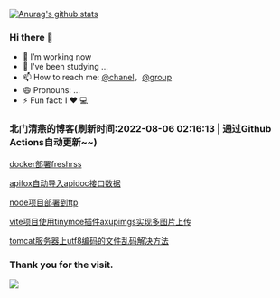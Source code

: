 [![Anurag's github stats](https://github-readme-stats.vercel.app/api?username=bmqy)](https://github.com/anuraghazra/github-readme-stats)
### Hi there 👋
- 🔭 I’m working now
- 🌱 I've been studying ...
- 📫 How to reach me: [@chanel](https://t.me/tcbmqy)，[@group](https://t.me/tgbmqy)
- 😄 Pronouns: ...
- ⚡ Fun fact:  I ❤️ 💻

<!--START_SECTION:bmqy-->

### 北门清燕的博客(刷新时间:2022-08-06 02:16:13 | 通过Github Actions自动更新~~)

[docker部署freshrss](http://hexo.bmqy.net/2648.html)

[apifox自动导入apidoc接口数据](http://hexo.bmqy.net/2645.html)

[node项目部署到ftp](http://hexo.bmqy.net/2640.html)

[vite项目使用tinymce插件axupimgs实现多图片上传](http://hexo.bmqy.net/2642.html)

[tomcat服务器上utf8编码的文件乱码解决方法](http://hexo.bmqy.net/2639.html)

<!--END_SECTION:bmqy-->

### Thank you for the visit.
![](http://profile-counter.glitch.me/bmqy/count.svg)
